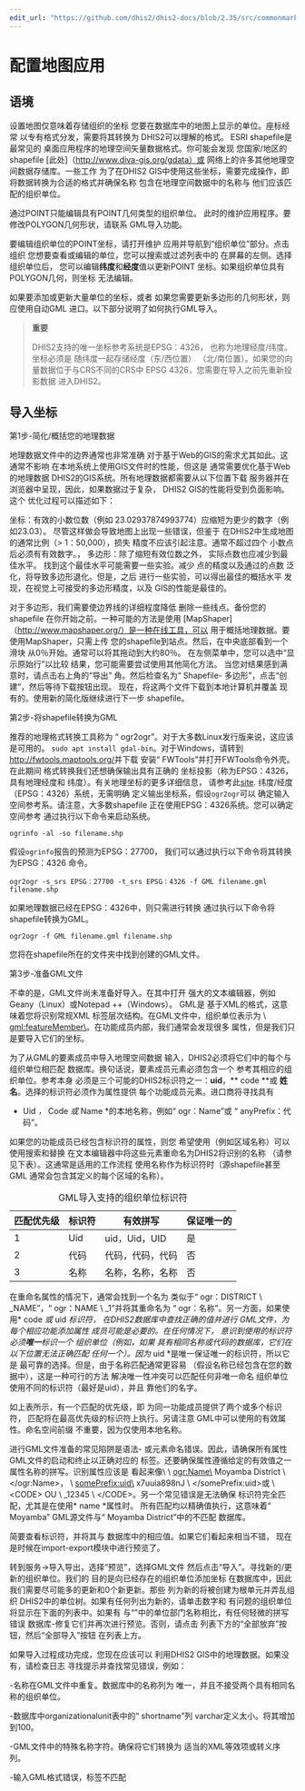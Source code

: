 ```yaml
---
edit_url: "https://github.com/dhis2/dhis2-docs/blob/2.35/src/commonmark/en/content/user/configure-the-gis-app.md"
---
```


# 配置地图应用

 <!--DHIS2-SECTION-ID:gis_creating-->

## 语境

 <!--DHIS2-SECTION-ID:gis_creating_context-->

设置地图仅意味着存储组织的坐标
您要在数据库中的地图上显示的单位。座标经常
以专有格式分发，需要将其转换为
DHIS2可以理解的格式。 ESRI shapefile是最常见的
桌面应用程序的地理空间矢量数据格式。你可能会发现
您国家/地区的shapefile [此处]（http://www.diva-gis.org/gdata）或
网络上的许多其他地理空间数据存储库。一些工作
为了在DHIS2 GIS中使用这些坐标，需要完成操作，即
将数据转换为合适的格式并确保名称
包含在地理空间数据中的名称与
他们应该匹配的组织单位。

通过POINT只能编辑具有POINT几何类型的组织单位。
此时的维护应用程序。要修改POLYGON几何形状，请联系
GML导入功能。

要编辑组织单位的POINT坐标，请打开维护
应用并导航到“组织单位”部分。点击组织
您想要查看或编辑的单位，您可以搜索或过滤列表中的
在屏幕的左侧。选择组织单位后，
您可以编辑**纬度**和**经度**值以更新POINT
坐标。如果组织单位具有POLYGON几何，则坐标
无法编辑。

如果要添加或更新大量单位的坐标，或者
如果您需要更新多边形的几何形状，则应使用自动GML
进口。以下部分说明了如何执行GML导入。

> **重要**
>
> DHIS2支持的唯一坐标参考系统是EPSG：4326，
>也称为地理经度/纬度。坐标必须是
>随纬度一起存储经度（东/西位置）
>（北/南位置）。如果您的向量数据位于与CRS不同的CRS中
> EPSG 4326，您需要在导入之前先重新投影数据
>进入DHIS2。

## 导入坐标

 <!--DHIS2-SECTION-ID:gis_creating_setup-->

第1步-简化/概括您的地理数据

地理数据文件中的边界通常也非常准确
对于基于Web的GIS的需求尤其如此。这通常不影响
在本地系统上使用GIS文件时的性能，但这是
通常需要优化基于Web的地理数据
DHIS2的GIS系统。所有地理数据都需要从以下位置下载
服务器并在浏览器中呈现，因此，如果数据过于复杂，
DHIS2 GIS的性能将受到负面影响。这个
优化过程可以描述如下：

坐标：有效的小数位数（例如
23.02937874993774）应缩短为更少的数字（例如23.03）。
尽管这样做会导致地图上出现一些错误，但鉴于
在DHIS2中生成地图的通常比例（\> 1：50,000），损失
精度不应该引起注意。通常不超过四个
小数点后必须有有效数字。，
多边形：除了缩短有效位数之外，
实际点数也应减少到最佳水平。
找到这个最佳水平可能需要一些实验。减少
点的精度以及通过的点数
泛化，将导致多边形退化。但是，之后
进行一些实验，可以得出最佳的概括水平
发现，在视觉上可接受的多边形精度，以及
GIS的性能是最佳的。

对于多边形，我们需要使边界线的详细程度降低
删除一些线点。备份您的shapefile
在你开始之前。一种可能的方法是使用
[MapShaper]（http://www.mapshaper.org/）是一种在线工具，可以
用于概括地理数据。要使用MapShaper，只需上传
您的shapefile到站点。然后，在中央底部看到一个滑块
从0％开始。通常可以将其拖动到大约80％。
在左侧菜单中，您可以选中“显示原始行”以比较
结果，您可能需要尝试使用其他简化方法。
当您对结果感到满意时，请点击右上角的“导出”
角。然后检查名为“ Shapefile-
多边形”，点击“创建”，然后等待下载按钮出现。
现在，将这两个文件下载到本地计算机并覆盖
现有的。使用新的简化版继续进行下一步
shapefile。

第2步-将shapefile转换为GML

推荐的地理格式转换工具称为
“ ogr2ogr”。对于大多数Linux发行版来说，这应该是可用的。
`sudo apt install
gdal-bin`。对于Windows，请转到<http://fwtools.maptools.org/>并下载
安装“ FWTools”并打开FWTools命令外壳。在此期间
格式转换我们还想确保输出具有正确的
坐标投影（称为EPSG：4326，具有地理经度和
纬度）。有关地理坐标的更多详细信息，
请参考此[site](http://www.epsg-registry.org/).
纬度/经度（EPSG：4326）系统，无需明确
定义输出坐标系，假设`ogr2ogr`可以
确定输入空间参考系。请注意，大多数shapefile
正在使用EPSG：4326系统。您可以确定空间参考
通过执行以下命令来启动系统。

    ogrinfo -al -so filename.shp

假设`ogrinfo`报告的预测为EPSG：27700，
我们可以通过执行以下命令将其转换为EPSG：4326
    命令。

    ogr2ogr -s_srs EPSG：27700 -t_srs EPSG：4326 -f GML filename.gml filename.shp

如果地理数据已经在EPSG：4326中，则只需进行转换
通过执行以下命令将shapefile转换为GML。

    ogr2ogr -f GML filename.gml filename.shp

您将在shapefile所在的文件夹中找到创建的GML文件。

第3步-准备GML文件

不幸的是，GML文件尚未准备好导入。在其中打开
强大的文本编辑器，例如Geany（Linux）或Notepad ++（Windows）。 GML是
基于XML的格式，这意味着您将识别常规XML
标签层次结构。在GML文件中，组织单位表示为
\ <gml:featureMember\>。在功能成员内部，我们通常会发现很多
属性，但是我们只是要导入它们的坐标。

为了从GML的要素成员中导入地理空间数据
输入，DHIS2必须将它们中的每个与组织单位相匹配
数据库。换句话说，要素成员元素必须包含一个
参考其相应的组织单位。参考本身
必须是三个可能的DHIS2标识符之一：**uid**，** code **或
**姓名**。选择的标识符必须作为属性提供
每个功能成员元素。进口商将寻找具有
* Uid *，* Code *或* Name *的本地名称，例如“ ogr：Name”或
“ anyPrefix：代码”。

如果您的功能成员已经包含标识符的属性，则您
希望使用（例如区域名称）可以使用搜索和替换
在文本编辑器中将这些元素重命名为DHIS2将识别的名称
（请参见下表）。这通常是适用的工作流程
使用名称作为标识符时（源shapefile甚至GML
通常会包含其定义的每个区域的名称）。

 <table>
 <caption>GML导入支持的组织单位标识符</caption>
 <thead>
 <tr class="header">
 <th>匹配优先级</th>
 <th>标识符</th>
 <th>有效拼写</th>
 <th>保证唯一的</th>
 </tr>
 </thead>
 <tbody>
 <tr class="odd">
 <td> 1 </td>
 <td> Uid </td>
 <td>uid，Uid，UID</td>
 <td>是</td>
 </tr>
 <tr class="even">
 <td> 2 </td>
 <td>代码</td>
 <td>代码，代码，代码</td>
 <td>否</td>
 </tr>
 <tr class="odd">
 <td> 3 </td>
 <td>名称</td>
<td> 名称，名称，名称</td>
 <td>否</td>
 </tr>
 </tbody>
 </table>

在重命名属性的情况下，通常会找到一个名为
类似于“ ogr：DISTRICT \ _NAME”，“ ogr：NAME \ _1”并将其重命名为
“ ogr：名称”。另一方面，如果使用* code *或* uid *标识符，
在DHIS2数据库中查找正确的值并进行
GML文件，为每个相应功能添加属性
成员可能是必要的。在任何情况下，
意识到使用的标识符必须**唯一**标识一个
组织单位（例如，如果
具有相同名称或代码的数据库，它们在以下位置无法正确匹配
任何一个）。因为* uid *是唯一保证唯一的标识符，所以它是
最可靠的选择。但是，由于名称匹配通常更容易
（假设名称已经包含在您的数据中），这是一种可行的方法
解决唯一性冲突可以匹配任何非唯一命名
组织单位使用不同的标识符（最好是uid），并且
靠他们的名字。

如上表所示，有一个匹配的优先级，即
为同一功能成员提供了两个或多个标识符，
匹配将在最高优先级的标识符上执行。另请注意
GML中可以使用的有效属性。命名空间前缀
不重要，因为仅使用本地名称。

进行GML文件准备的常见陷阱是语法-
或元素命名错误。因此，请确保所有属性
GML文件的启动和终止以正确对应的
标签。还要确保属性遵循给定的有效值之一
属性名称的拼写。识别属性应该是
看起来像\ \ <ogr:Name\> Moyamba District \ </ogr:Name\>，
\ <somePrefix:uid\> x7uuia898nJ \ </somePrefix:uid\>或
\ <CODE\> OU \ _12345 \ </CODE\>。另一个常见错误是无法确保
标识符完全匹配，尤其是在使用* name *属性时。
所有匹配均以精确值执行，这意味着“ Moyamba”
GML源文件与“ Moyamba District”中的不匹配
数据库。

简要查看标识符，并将其与
数据库中的相应值。如果它们看起来相当不错，
现在是时候在import-export模块中进行预览了。

转到服务->导入导出，选择“预览”，选择GML文件
然后点击“导入”。寻找新的/更新的组织单位。我们的
目的是向已经存在的组织单位添加坐标
在数据库中，因此我们需要尽可能多的更新和0个新更新。那些
列为新的将被创建为根单元并弄乱组织
DHIS2中的单位树。如果有任何列出为新的，请单击数字和
有问题的组织单位将显示在下面的列表中。如果有
与“”中的单位部门名称相比，有任何轻微的拼写错误
数据库-修复它们并再次进行预览。否则，请点击
列表下方的“全部放弃”按钮，然后“全部导入”按钮
在列表上方。

如果导入过程成功完成，您现在应该可以
利用DHIS2 GIS中的地理数据。如果没有，请检查日志
寻找提示并查找常见错误，例如：

\-名称在GML文件中重复。数据库中的名称列为
唯一，并且不接受两个具有相同名称的组织单位。

\-数据库中organizationalunit表中的“ shortname”列
varchar定义太小。将其增加到100。

\-GML文件中的特殊名称字符。确保将它们转换为
适当的XML等效项或转义序列。

\-输入GML格式错误，标签不匹配
